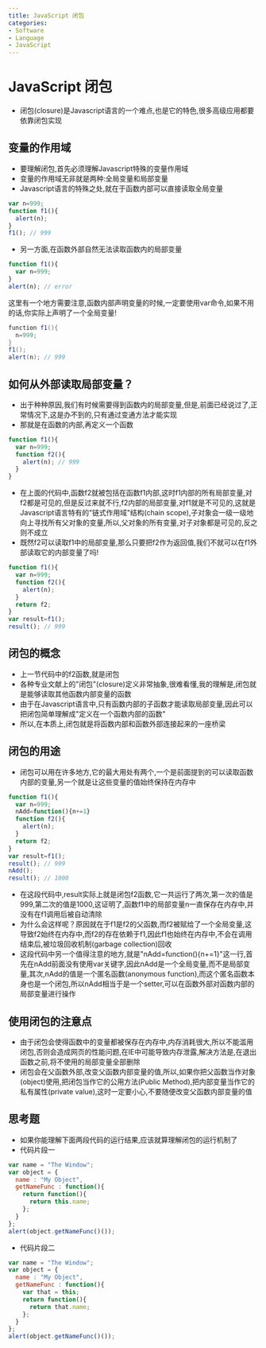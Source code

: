 ```yaml
---
title: JavaScript 闭包
categories:
- Software
- Language
- JavaScript
---
```

# JavaScript 闭包

- 闭包(closure)是Javascript语言的一个难点,也是它的特色,很多高级应用都要依靠闭包实现

## 变量的作用域

- 要理解闭包,首先必须理解Javascript特殊的变量作用域
- 变量的作用域无非就是两种:全局变量和局部变量
- Javascript语言的特殊之处,就在于函数内部可以直接读取全局变量

```js
var n=999;
function f1(){
  alert(n);
}
f1(); // 999
```

- 另一方面,在函数外部自然无法读取函数内的局部变量

```js
function f1(){
  var n=999;
}
alert(n); // error
```

这里有一个地方需要注意,函数内部声明变量的时候,一定要使用var命令,如果不用的话,你实际上声明了一个全局变量!

```java
function f1(){
  n=999;
}
f1();
alert(n); // 999
```

## 如何从外部读取局部变量？

- 出于种种原因,我们有时候需要得到函数内的局部变量,但是,前面已经说过了,正常情况下,这是办不到的,只有通过变通方法才能实现
- 那就是在函数的内部,再定义一个函数

```js
function f1(){
  var n=999;
  function f2(){
    alert(n); // 999
  }
}
```

- 在上面的代码中,函数f2就被包括在函数f1内部,这时f1内部的所有局部变量,对f2都是可见的,但是反过来就不行,f2内部的局部变量,对f1就是不可见的,这就是Javascript语言特有的"链式作用域"结构(chain scope),子对象会一级一级地向上寻找所有父对象的变量,所以,父对象的所有变量,对子对象都是可见的,反之则不成立
- 既然f2可以读取f1中的局部变量,那么只要把f2作为返回值,我们不就可以在f1外部读取它的内部变量了吗!

```js
function f1(){
  var n=999;
  function f2(){
    alert(n);
  }
  return f2;
}
var result=f1();
result(); // 999
```

## 闭包的概念

- 上一节代码中的f2函数,就是闭包
- 各种专业文献上的"闭包"(closure)定义非常抽象,很难看懂,我的理解是,闭包就是能够读取其他函数内部变量的函数
- 由于在Javascript语言中,只有函数内部的子函数才能读取局部变量,因此可以把闭包简单理解成"定义在一个函数内部的函数"
- 所以,在本质上,闭包就是将函数内部和函数外部连接起来的一座桥梁

## 闭包的用途

- 闭包可以用在许多地方,它的最大用处有两个,一个是前面提到的可以读取函数内部的变量,另一个就是让这些变量的值始终保持在内存中

```js
function f1(){
  var n=999;
  nAdd=function(){n+=1}
  function f2(){
    alert(n);
  }
  return f2;
}
var result=f1();
result(); // 999
nAdd();
result(); // 1000
```

- 在这段代码中,result实际上就是闭包f2函数,它一共运行了两次,第一次的值是999,第二次的值是1000,这证明了,函数f1中的局部变量n一直保存在内存中,并没有在f1调用后被自动清除
- 为什么会这样呢？原因就在于f1是f2的父函数,而f2被赋给了一个全局变量,这导致f2始终在内存中,而f2的存在依赖于f1,因此f1也始终在内存中,不会在调用结束后,被垃圾回收机制(garbage collection)回收
- 这段代码中另一个值得注意的地方,就是"nAdd=function(){n+=1}"这一行,首先在nAdd前面没有使用var关键字,因此nAdd是一个全局变量,而不是局部变量,其次,nAdd的值是一个匿名函数(anonymous function),而这个匿名函数本身也是一个闭包,所以nAdd相当于是一个setter,可以在函数外部对函数内部的局部变量进行操作

## 使用闭包的注意点

- 由于闭包会使得函数中的变量都被保存在内存中,内存消耗很大,所以不能滥用闭包,否则会造成网页的性能问题,在IE中可能导致内存泄露,解决方法是,在退出函数之前,将不使用的局部变量全部删除
- 闭包会在父函数外部,改变父函数内部变量的值,所以,如果你把父函数当作对象(object)使用,把闭包当作它的公用方法(Public Method),把内部变量当作它的私有属性(private value),这时一定要小心,不要随便改变父函数内部变量的值

## 思考题

- 如果你能理解下面两段代码的运行结果,应该就算理解闭包的运行机制了
- 代码片段一

```js
var name = "The Window";
var object = {
  name : "My Object",
  getNameFunc : function(){
    return function(){
      return this.name;
    };
  }
};
alert(object.getNameFunc()());
```

- 代码片段二

```js
var name = "The Window";
var object = {
  name : "My Object",
  getNameFunc : function(){
    var that = this;
    return function(){
      return that.name;
    };
  }
};
alert(object.getNameFunc()());
```


